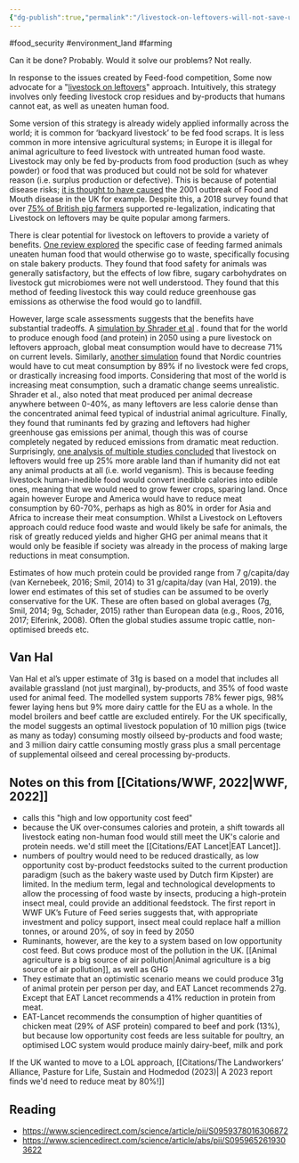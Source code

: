 ```yaml
---
{"dg-publish":true,"permalink":"/livestock-on-leftovers-will-not-save-us-we-have-to-reduce-meat/","tags":["animal_feed"],"created":"2025-10-23T17:42:42.803+01:00","updated":"2025-10-23T19:18:51.156+01:00"}
---
```


#food_security #environment_land #farming 

Can it be done? Probably. Would it solve our problems? Not really.

In response to the issues created by Feed-food competition, Some now advocate for a "[livestock on leftovers](https://tabledebates.org/sites/default/files/2021-11/FCRN%20Building%20Block%20-%20What%20is%20feed-food%20competition.pdf)" approach. Intuitively, this strategy involves only feeding livestock crop residues and by-products that humans cannot eat, as well as uneaten human food. 

Some version of this strategy is already widely applied informally across the world; it is common for ‘backyard livestock’ to be fed food scraps. It is less common in more intensive agricultural systems; in Europe it is illegal for animal agriculture to feed livestock with untreated human food waste. Livestock may only be fed by-products from food production (such as whey powder) or food that was produced but could not be sold for whatever reason (i.e. surplus production or defective). This is because of potential disease risks; [it is thought to have caused](https://en.wikipedia.org/wiki/2001_United_Kingdom_foot-and-mouth_outbreak) the 2001 outbreak of Food and Mouth disease in the UK for example. Despite this, a 2018 survey found that over [75% of British pig farmers](https://journals.plos.org/plosone/article?id=10.1371/journal.pone.0196288) supported re-legalization, indicating that Livestock on leftovers may be quite popular among farmers. 

There is clear potential for livestock on leftovers to provide a variety of benefits. [One review explored](https://www.sciencedirect.com/science/article/pii/S0959652621005102) the specific case of feeding farmed animals uneaten human food that would otherwise go to waste, specifically focusing on stale bakery products. They found that food safety for animals was generally satisfactory, but the effects of low fibre, sugary carbohydrates on livestock gut microbiomes were not well understood. They found that this method of feeding livestock this way could reduce greenhouse gas emissions as otherwise the food would go to landfill.

However, large scale assessments suggests that the benefits have substantial tradeoffs. A [simulation by Shrader et al](https://royalsocietypublishing.org/doi/10.1098/rsif.2015.0891) . found that for the world to produce enough food (and protein) in 2050 using a pure livestock on leftovers approach, global meat consumption would have to decrease 71% on current levels. Similarly, [another simulation](https://www.airclim.org/acidnews/livestock-leftovers) found that Nordic countries would have to cut meat consumption by 89% if no livestock were fed crops, or drastically increasing food imports. Considering that most of the world is increasing meat consumption, such a dramatic change seems unrealistic. Shrader et al., also noted that meat produced per animal decrease anywhere between 0-40%, as many leftovers are less calorie dense than the concentrated animal feed typical of industrial animal agriculture. Finally, they found that ruminants fed by grazing and leftovers had higher greenhouse gas emissions per animal, though this was of course completely negated by reduced emissions from dramatic meat reduction. Surprisingly, [one analysis of multiple studies concluded](https://onlinelibrary.wiley.com/doi/10.1111/gcb.14321) that livestock on leftovers would free up 25% more arable land than if humanity did not eat any animal products at all (i.e. world veganism). This is because feeding livestock human-inedible food would convert inedible calories into edible ones, meaning that we would need to grow fewer crops, sparing land. Once again however Europe and America would have to reduce meat consumption by 60-70%, perhaps as high as 80% in order for Asia and Africa to increase their meat consumption. Whilst a Livestock on Leftovers approach could reduce food waste and would likely be safe for animals, the risk of greatly reduced yields and higher GHG per animal means that it would only be feasible if society was already in the process of making large reductions in meat consumption.

Estimates of how much protein could be provided range from 7 g/capita/day (van Kernebeek, 2016; Smil, 2014) to 31 g/capita/day (van Hal, 2019). the lower end estimates of this set of studies can be
assumed to be overly conservative for the UK. These are often based on global averages (7g, Smil, 2014; 9g, Schader, 2015) rather than European data (e.g., Roos, 2016, 2017; Elferink, 2008). Often the global studies assume tropic cattle, non-optimised breeds etc.

## Van Hal
Van Hal et al’s upper estimate of 31g is based on a model that includes all available grassland (not just
marginal), by-products, and 35% of food waste used for animal feed. The modelled system supports 78% fewer pigs, 98% fewer laying hens but 9% more dairy cattle for the EU as a whole. In the model broilers and beef cattle are excluded entirely. For the UK specifically, the model suggests an optimal livestock population of 10 million pigs (twice as many as today) consuming mostly oilseed by-products
and food waste; and 3 million dairy cattle consuming mostly grass plus a small percentage of supplemental oilseed and cereal processing by-products.
## Notes on this from [[Citations/WWF, 2022\|WWF, 2022]]
- calls this "high and low opportunity cost feed"
- because the UK over-consumes calories and protein, a shift towards all livestock eating non-human food would still meet the UK's calorie and protein needs. we'd still meet the [[Citations/EAT Lancet\|EAT Lancet]].
- numbers of poultry would need to be reduced drastically, as low opportunity cost by-product feedstocks suited to the current production paradigm (such as the bakery waste used by Dutch firm Kipster) are limited. In the medium term, legal and technological developments to allow the processing of food waste by insects, producing a high-protein insect meal, could provide an additional feedstock. The first report in WWF UK’s Future of Feed series suggests that, with appropriate investment and policy support, insect meal could replace half a million tonnes, or around 20%, of soy in feed by 2050
- Ruminants, however, are the key to a system based on low opportunity cost feed. But cows produce most of the pollution in the UK. [[Animal agriculture is a big source of air pollution\|Animal agriculture is a big source of air pollution]], as well as GHG
- They estimate that an optimistic scenario means we could produce 31g of animal protein per person per day, and EAT Lancet recommends 27g. Except that EAT Lancet recommends a 41% reduction in protein from meat.
-  EAT-Lancet recommends the consumption of higher quantities of chicken meat (29% of ASF protein) compared to beef and pork (13%), but because low opportunity cost feeds are less suitable for poultry, an optimised LOC system would produce mainly dairy-beef, milk and pork

If the UK wanted to move to a LOL approach, [[Citations/The Landworkers’ Alliance, Pasture for Life, Sustain and Hodmedod (2023)\| A 2023 report finds we'd need to reduce meat by 80%!]] 

## Reading
- https://www.sciencedirect.com/science/article/pii/S0959378016306872
- https://www.sciencedirect.com/science/article/abs/pii/S0959652619303622
